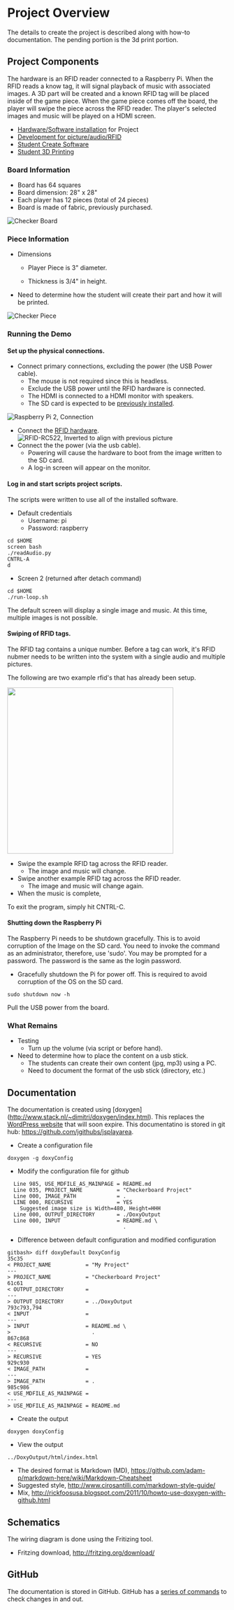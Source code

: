 # Project Overview

The details to create the project is described along with how-to documentation.
The pending portion is the 3d print portion.

## Project Components

The hardware is an RFID reader connected to a Raspberry Pi.
When the RFID reads a know tag, it will signal playback of music with associated images.
A 3D part will be created and a known RFID tag will be placed inside of the game piece.
When the game piece comes off the board, the player will swipe the piece across the RFID reader.
The player's selected images and music will be played on a HDMI screen.

* [Hardware/Software installation](hw-project.md) for Project 
* [Development for picture/audio/RFID](sw-development.md)
* [Student Create Software](sc-project.md)
* [Student 3D Printing](sc-print3d.md)

### Board Information

* Board has 64 squares
* Board dimension: 28" x 28"
* Each player has 12 pieces (total of 24 pieces)
* Board is made of fabric, previously purchased.

![Checker Board](img/CheckerBoard-doxy.jpg)

### Piece Information

* Dimensions
  * Player Piece is 3" diameter.

  * Thickness is 3/4" in height.
* Need to determine how the student will create their part and how it will be printed.

![Checker Piece](img/CheckerMeasure-doxy.jpg)

### Running the Demo

#### Set up the physical connections.
  * Connect primary connections, excluding the power (the USB Power cable).
    * The mouse is not required since this is headless.
    * Exclude the USB power until the RFID hardware is connected.
    * The HDMI is connected to a HDMI monitor with speakers.
    * The SD card is expected to be [previously installed](hw-project.md).

![Raspberry Pi 2, Connection](img/PiConnection1.jpg)
  * Connect the [RFID hardware](hw-rfid-rc522.md).
![RFID-RC522, Inverted to align with previous picture](img/RaspberryPi-RFID.png)
  * Connect the the power (via the usb cable).
    - Powering will cause the hardware to boot from the image written to the SD card.
    - A log-in screen will appear on the monitor.

#### Log in and start scripts project scripts.
The scripts were written to use all of the installed software.

* Default credentials
  * Username: pi
  * Password: raspberry
```
cd $HOME
screen bash
./readAudio.py
CNTRL-A
d
```
* Screen 2 (returned after detach command)
```
cd $HOME
./run-loop.sh
```

The default screen will display a single image and music. At this time, multiple images is not possible.

#### Swiping of RFID tags.
The RFID tag contains a unique number.
Before a tag can work, it's RFID nubmer needs to be written into the system with a single audio and multiple pictures.

The following are two example rfid's that has already been setup.

<img src=http://ecx.images-amazon.com/images/I/81m6UBRj7fL._SX425_.jpg width=380>

* Swipe the example RFID tag across the RFID reader.
  * The image and music will change.
* Swipe another example RFID tag across the RFID reader.
  * The image and music will change again.
* When the music is complete, 

To exit the program, simply hit CNTRL-C. 

#### Shutting down the Raspberry Pi

The Raspberry Pi needs to be shutdown gracefully.
This is to avoid corruption of the Image on the SD card.
You need to invoke the command as an administrator, therefore, use 'sudo'.
You may be prompted for a password.
The password is the same as the login password.

* Gracefully shutdown the Pi for power off. 
This is required to avoid corruption of the OS on the SD card.
```
sudo shutdown now -h
```
Pull the USB power from the board.

### What Remains

* Testing
  * Turn up the volume (via script or before hand).
* Need to determine how to place the content on a usb stick.
  * The students can create their own content (jpg, mp3) using a PC.
  * Need to document the format of the usb stick (directory, etc.)

## Documentation

The documentation is created using [doxygen] (http://www.stack.nl/~dimitri/doxygen/index.html).
This replaces the [WordPress website](http://www.stemfromgirls.org/janet-test/) that will soon expire.
This documentatino is stored in git hub: https://github.com/jgithubs/jsplayarea.

* Create a configuration file
```
doxygen -g doxyConfig
```
* Modify the configuration file for github
```
  Line 985, USE_MDFILE_AS_MAINPAGE = README.md
  Line 035, PROJECT_NAME           = "Checkerboard Project"
  Line 000, IMAGE_PATH             = .
  LINE 000, RECURSIVE              = YES
    Suggested image size is Width=480, Height=HHH
  Line 000, OUTPUT_DIRECTORY       = ./DoxyOutput
  Line 000, INPUT                  = README.md \
                                     .
```
* Difference between default configuration and modified configuration
```
gitbash> diff doxyDefault DoxyConfig
35c35
< PROJECT_NAME           = "My Project"
---
> PROJECT_NAME           = "Checkerboard Project"
61c61
< OUTPUT_DIRECTORY       =
---
> OUTPUT_DIRECTORY       = ../DoxyOutput
793c793,794
< INPUT                  =
---
> INPUT                  = README.md \
>                          .
867c868
< RECURSIVE              = NO
---
> RECURSIVE              = YES
929c930
< IMAGE_PATH             =
---
> IMAGE_PATH             = .
985c986
< USE_MDFILE_AS_MAINPAGE =
---
> USE_MDFILE_AS_MAINPAGE = README.md
```
* Create the output
```
doxygen doxyConfig
```
* View the output
```
../DoxyOutput/html/index.html
```
* The desired format is Markdown (MD), https://github.com/adam-p/markdown-here/wiki/Markdown-Cheatsheet  
* Suggested style, http://www.cirosantilli.com/markdown-style-guide/
* Mix, http://rickfoosusa.blogspot.com/2011/10/howto-use-doxygen-with-github.html

## Schematics

The wiring diagram is done using the Fritizing tool.

* Fritzing download, http://fritzing.org/download/

## GitHub

The documentation is stored in GitHub. GitHub has a [series of commands](sw-github.md) to check changes in and out.
